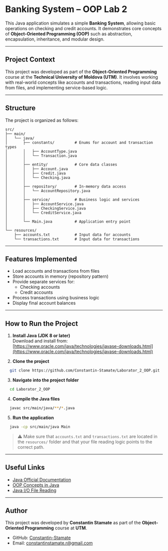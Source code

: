 # Banking System – OOP Lab 2

This Java application simulates a simple **Banking System**, allowing basic operations on checking and credit accounts. It demonstrates core concepts of **Object-Oriented Programming (OOP)** such as abstraction, encapsulation, inheritance, and modular design.

---

## Project Context

This project was developed as part of the **Object-Oriented Programming** course at the **Technical University of Moldova (UTM)**. It involves working with real-world concepts like accounts and transactions, reading input data from files, and implementing service-based logic.

---

## Structure

The project is organized as follows:

```
src/
├── main/
│   └── java/
│       ├── constants/         # Enums for account and transaction types
│       │   ├── AccountType.java
│       │   └── Transaction.java
│       │
│       ├── entity/            # Core data classes
│       │   ├── Account.java
│       │   ├── Credit.java
│       │   └── Checking.java
│       │
│       ├── repository/        # In-memory data access
│       │   └── AccountRepository.java
│       │
│       ├── service/           # Business logic and services
│       │   ├── AccountService.java
│       │   ├── CheckingService.java
│       │   └── CreditService.java
│       │
│       └── Main.java          # Application entry point
│
└── resources/
    ├── accounts.txt           # Input data for accounts
    └── transactions.txt       # Input data for transactions
```

---

## Features Implemented

- Load accounts and transactions from files
- Store accounts in memory (repository pattern)
- Provide separate services for:
    - Checking accounts
    - Credit accounts
- Process transactions using business logic
- Display final account balances

---

## How to Run the Project

1. **Install Java (JDK 8 or later)**  
   Download and install from: [https://www.oracle.com/java/technologies/javase-downloads.html](https://www.oracle.com/java/technologies/javase-downloads.html)


2. **Clone the project**

```bash
  git clone https://github.com/Constantin-Stamate/Laborator_2_OOP.git
```

3. **Navigate into the project folder**

```bash
  cd Laborator_2_OOP
```

4. **Compile the Java files**

```bash
  javac src/main/java/**/*.java
```

5. **Run the application**

```bash
  java -cp src/main/java Main
```

> ⚠️ Make sure that `accounts.txt` and `transactions.txt` are located in the `resources/` folder and that your file reading logic points to the correct path.

---

## Useful Links

- [Java Official Documentation](https://docs.oracle.com/en/java/javase/)
- [OOP Concepts in Java](https://www.geeksforgeeks.org/object-oriented-programming-oops-concept-in-java/)
- [Java I/O File Reading](https://docs.oracle.com/javase/tutorial/essential/io/file.html)

---

## Author

This project was developed by **Constantin Stamate** as part of the **Object-Oriented Programming** course at **UTM**.

- GitHub: [Constantin-Stamate](https://github.com/Constantin-Stamate)
- Email: [constantinstamate.r@gmail.com](mailto:constantinstamate.r@gmail.com)

